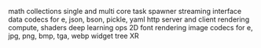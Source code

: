 math
collections
single and multi core task spawner
streaming interface
data codecs for e, json, bson, pickle, yaml
http server and client
rendering
compute, shaders
deep learning ops
2D
font rendering
image codecs for e, jpg, png, bmp, tga, webp
widget tree
XR
